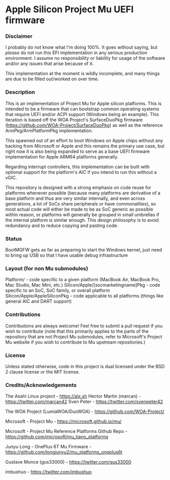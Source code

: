 Apple Silicon Project Mu UEFI firmware
===================================================

### Disclaimer

I probably do not know what I'm doing 100%. It goes without saying, but *please* do not run this EFI implementation in any serious production environment. I assume no responsibility or liability for usage of the software and/or any issues that arise because of it.

This implementation at the moment is wildly incomplete, and many things are due to be filled out/worked on over time.

### Description

This is an implementation of Project Mu for Apple silicon platforms. This is intended to be a firmware that can bootstrap common operating systems that require UEFI and/or ACPI support (Windows being an example). This iteration is based off the WOA Project's SurfaceDuoPkg firmware (https://github.com/WOA-Project/SurfaceDuoPkg) as well as the reference ArmPkg/ArmPlatformPkg implementation. 

This spawned out of an effort to boot Windows on Apple chips without any backing from Microsoft or Apple and this remains the primary use case, but right now it is also being expanded to serve as a base UEFI firmware implementation for Apple ARM64 platforms generally.

Regarding interrupt controllers, this implementation can be built with optional support for the platform's AIC if you intend to run this without a vGIC.

This repository is designed with a strong emphasis on code reuse for platforms whenever possible (because many platforms are derivative of a base platform and thus are very similar internally, and even across generations, a lot of SoCs share peripherals or have commonalities), so most actual code will either be made to be as SoC generic as possible within reason, or platforms will generally be grouped in small umbrellas if the internal platform is similar enough. This design philosophy is to avoid redundancy and to reduce copying and pasting code.

### Status

BootMGFW gets as far as preparing to start the Windows kernel, just need to bring up USB so that I have usable debug infrastructure

### Layout (for non Mu submodules)

Platform/ - code specific to a given platform (MacBook Air, MacBook Pro, Mac Studio, Mac Mini, etc.)
Silicon/Apple/[socmarketingname]Pkg - code specific to an SoC, SoC family, or overall platform
Silicon/Apple/AppleSiliconPkg - code applicable to all platforms (things like general AIC and DART support)

### Contributions

Contributions are always welcome! Feel free to submit a pull request if you wish to contribute (note that this primarily applies to the parts of the repository that are not Project Mu submodules, refer to Microsoft's Project Mu website if you wish to contribute to Mu upstream repositories.)

### License

Unless stated otherwise, code in this project is dual licensed under the BSD 2 clause license or the MIT license.

### Credits/Acknowledgements

The Asahi Linux project - https://alx.sh
    Hector Martin (marcan) - https://twitter.com/marcan42
    Sven Peter - https://twitter.com/svenpeter42

The WOA Project (LumiaWOA/DuoWOA) - https://github.com/WOA-Project/

Microsoft - Project Mu - https://microsoft.github.io/mu/

Microsoft - Project Mu Reference Platforms Github Repo - https://github.com/microsoft/mu_tiano_platforms

Junyu Long - OnePlus 6T Mu Firmware - https://github.com/longjunyu2/mu_platforms_oneplus6t

Gustave Monce (gus33000) - https://twitter.com/gus33000

imbushuo - https://twitter.com/imbushuo

